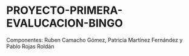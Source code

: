 # PROYECTO-PRIMERA-EVALUCACION-BINGO
Componentes: Ruben Camacho Gómez, Patricia Martínez Fernández y Pablo Rojas Roldán
